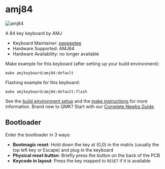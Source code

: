 # amj84

![amj84](https://i.imgur.com/oKAkyBW.jpeg)

A 84 key keyboard by AMJ

* Keyboard Maintainer: [peepeetee](https://github.com/peepeetee)
* Hardware Supported: AMJ84
* Hardware Availability: no longer available

Make example for this keyboard (after setting up your build environment):

    make amjkeyboard/amj84:default

Flashing example for this keyboard:

    make amjkeyboard/amj84:default:flash

See the [build environment setup](https://docs.qmk.fm/#/getting_started_build_tools) and the [make instructions](https://docs.qmk.fm/#/getting_started_make_guide) for more information. Brand new to QMK? Start with our [Complete Newbs Guide](https://docs.qmk.fm/#/newbs).

## Bootloader

Enter the bootloader in 3 ways:

* **Bootmagic reset**: Hold down the key at (0,0) in the matrix (usually the top left key or Escape) and plug in the keyboard
* **Physical reset button**: Briefly press the button on the back of the PCB
* **Keycode in layout**: Press the key mapped to `RESET` if it is available
